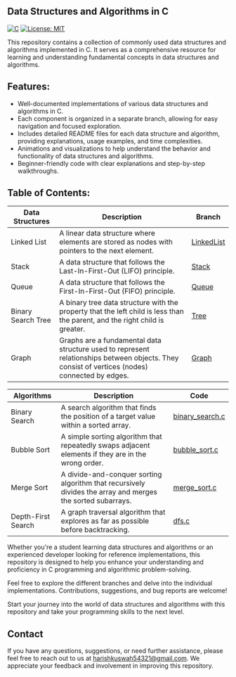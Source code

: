 ## Data Structures and Algorithms in C
[![C](https://img.shields.io/badge/language-C-blue.svg)](https://en.wikipedia.org/wiki/C_(programming_language))  [![License: MIT](https://img.shields.io/badge/License-MIT-gre.svg)](https://opensource.org/licenses/MIT)

This repository contains a collection of commonly used data structures and algorithms implemented in C. It serves as a comprehensive resource for learning and understanding fundamental concepts in data structures and algorithms.

## Features:
- Well-documented implementations of various data structures and algorithms in C.
- Each component is organized in a separate branch, allowing for easy navigation and focused exploration.
- Includes detailed README files for each data structure and algorithm, providing explanations, usage examples, and time complexities.
- Animations and visualizations to help understand the behavior and functionality of data structures and algorithms.
- Beginner-friendly code with clear explanations and step-by-step walkthroughs.

## Table of Contents:
| Data Structures     | Description                                      | Branch |
|---------------------|--------------------------------------------------|------|
| Linked List         | A linear data structure where elements are stored as nodes with pointers to the next element. | [LinkedList](https://github.com/Harish-Kushwah/Data-Structures-and-Algorithms-C/blob/LinkedList/readme.md) |
| Stack               | A data structure that follows the Last-In-First-Out (LIFO) principle. | [Stack](https://github.com/Harish-Kushwah/Data-Structures-and-Algorithms-C/blob/Stack/readme.md) |
| Queue               | A data structure that follows the First-In-First-Out (FIFO) principle. | [Queue](src/data_structures/queue.c) |
| Binary Search Tree  | A binary tree data structure with the property that the left child is less than the parent, and the right child is greater. | [Tree](src/data_structures/binary_search_tree.c) |
|Graph|Graphs are a fundamental data structure used to represent relationships between objects. They consist of vertices (nodes) connected by edges.|[Graph](src/)|

| Algorithms          | Description                                      | Code |
|---------------------|--------------------------------------------------|------|
| Binary Search       | A search algorithm that finds the position of a target value within a sorted array. | [binary_search.c](src/algorithms/binary_search.c) |
| Bubble Sort         | A simple sorting algorithm that repeatedly swaps adjacent elements if they are in the wrong order. | [bubble_sort.c](src/algorithms/bubble_sort.c) |
| Merge Sort          | A divide-and-conquer sorting algorithm that recursively divides the array and merges the sorted subarrays. | [merge_sort.c](src/algorithms/merge_sort.c) |
| Depth-First Search  | A graph traversal algorithm that explores as far as possible before backtracking. | [dfs.c](src/algorithms/dfs.c) |

Whether you're a student learning data structures and algorithms or an experienced developer looking for reference implementations, this repository is designed to help you enhance your understanding and proficiency in C programming and algorithmic problem-solving.

Feel free to explore the different branches and delve into the individual implementations. Contributions, suggestions, and bug reports are welcome!

Start your journey into the world of data structures and algorithms with this repository and take your programming skills to the next level.

## Contact

If you have any questions, suggestions, or need further assistance, please feel free to reach out to us at harishkuswah54321@gmail.com. 
We appreciate your feedback and involvement in improving this repository.


